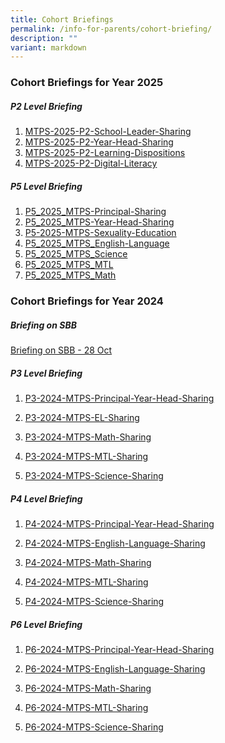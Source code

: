 ```yaml
---
title: Cohort Briefings
permalink: /info-for-parents/cohort-briefing/
description: ""
variant: markdown
---
```

<h3>Cohort Briefings for Year 2025</h3>

##### P2 Level Briefing

1. [MTPS-2025-P2-School-Leader-Sharing](/files/2025/01_MTPS_2025_P2_SL.pdf)
2. [MTPS-2025-P2-Year-Head-Sharing](/files/2025/02_MTPS_2025_P2_YH.pdf)
3. [MTPS-2025-P2-Learning-Dispositions](/files/2025/03_MTPS_2025_P2_Learning_Dispositions.pdf)
4. [MTPS-2025-P2-Digital-Literacy](/files/2025/04_MTPS_2025_P2_Digital_Literacy.pdf)

##### P5 Level Briefing

1. [P5_2025_MTPS-Principal-Sharing](/files/2025/01_P5_2025_MTPS_P.pdf)
2. [P5_2025_MTPS-Year-Head-Sharing](/files/2025/01_P5_2025_MTPS_YH.pdf)
3. [P5-2025-MTPS-Sexuality-Education](/files/2025/03_P5_2025_MTPS_Sexuality_Education.pdf) 
4. [P5_2025_MTPS_English-Language](/files/2025/04_P5_2025_MTPS_English.pdf)
5. [P5_2025_MTPS_Science](/files/2025/05_P5_2025_MTPS_Science.pdf)
6. [P5_2025_MTPS_MTL](/files/2025/06_P5_2025_MTPS_MTL.pdf)
7. [P5_2025_MTPS_Math](/files/2025/07_P5_2025_MTPS_Math.pdf)



<h3>Cohort Briefings for Year 2024</h3>

##### Briefing on SBB
[Briefing on SBB - 28 Oct](/files/2024/Briefing_on_SBB___28_Oct.pdf)


##### P3 Level Briefing

1) [P3-2024-MTPS-Principal-Year-Head-Sharing](/files/2024/P3_2024_MTPS_Principal___Year_Head_Sharing.pdf)

2) [P3-2024-MTPS-EL-Sharing](/files/2024/P3_2024_MTPS_EL_Sharing.pdf)

3) [P3-2024-MTPS-Math-Sharing](/files/2024/P3_2024_MTPS_Math_Sharing.pdf)

4) [P3-2024-MTPS-MTL-Sharing](/files/2024/P3_2024_MTPS_MT_Sharing.pdf)

5) [P3-2024-MTPS-Science-Sharing](/files/2024/P3_2024_MTPS_Science_Sharing.pdf)

##### P4 Level Briefing
1) [P4-2024-MTPS-Principal-Year-Head-Sharing](/files/2024/P4_2024_MTPS_Principal___Year_Head_Sharing.pdf)
 
2) [P4-2024-MTPS-English-Language-Sharing](/files/2024/P4_2024_MTPS_English_Sharing.pdf)
 
3) [P4-2024-MTPS-Math-Sharing](/files/2024/P4_2024_MTPS_Math_Sharing.pdf)
 
4) [P4-2024-MTPS-MTL-Sharing](/files/2024/P4_2024_MTPS_MT_Sharing.pdf)
 
5) [P4-2024-MTPS-Science-Sharing](/files/2024/P4_2024_MTPS_Science_Sharing.pdf)


##### P6 Level Briefing
1) [P6-2024-MTPS-Principal-Year-Head-Sharing](/files/2024/P6_2024_MTPS_Principal___Year_Head_Sharing.pdf)
 
2) [P6-2024-MTPS-English-Language-Sharing](/files/2024/P6_2024_MTPS_English_Sharing.pdf)
 
3) [P6-2024-MTPS-Math-Sharing](/files/2024/P6_2024_MTPS_Math_Sharing.pdf)
 
4) [P6-2024-MTPS-MTL-Sharing](/files/2024/P6_2024_MTPS_MT_Sharing.pdf)
 
5) [P6-2024-MTPS-Science-Sharing](/files/2024/P4_2024_MTPS_Science_Sharing.pdf)